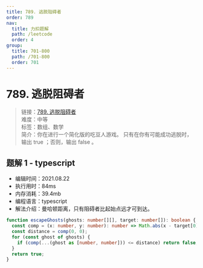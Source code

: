 ```yaml
---
title: 789. 逃脱阻碍者
order: 789
nav:
  title: 力扣题解
  path: /leetcode
  order: 4
group:
  title: 701-800
  path: /701-800
  order: 701
---
```


# 789. 逃脱阻碍者

> 链接：[789. 逃脱阻碍者](https://leetcode-cn.com/problems/escape-the-ghosts/)  
> 难度：中等  
> 标签：数组、数学  
> 简介：你在进行一个简化版的吃豆人游戏。 只有在你有可能成功逃脱时，输出 true ；否则，输出 false 。

## 题解 1 - typescript

- 编辑时间：2021.08.22
- 执行用时：84ms
- 内存消耗：39.4mb
- 编程语言：typescript
- 解法介绍：曼哈顿距离，只有阻碍者比起始点远才可到达。

```typescript
function escapeGhosts(ghosts: number[][], target: number[]): boolean {
  const comp = (x: number, y: number): number => Math.abs(x - target[0]) + Math.abs(y - target[1]);
  const distance = comp(0, 0);
  for (const ghost of ghosts) {
    if (comp(...(ghost as [number, number])) <= distance) return false;
  }
  return true;
}
```
